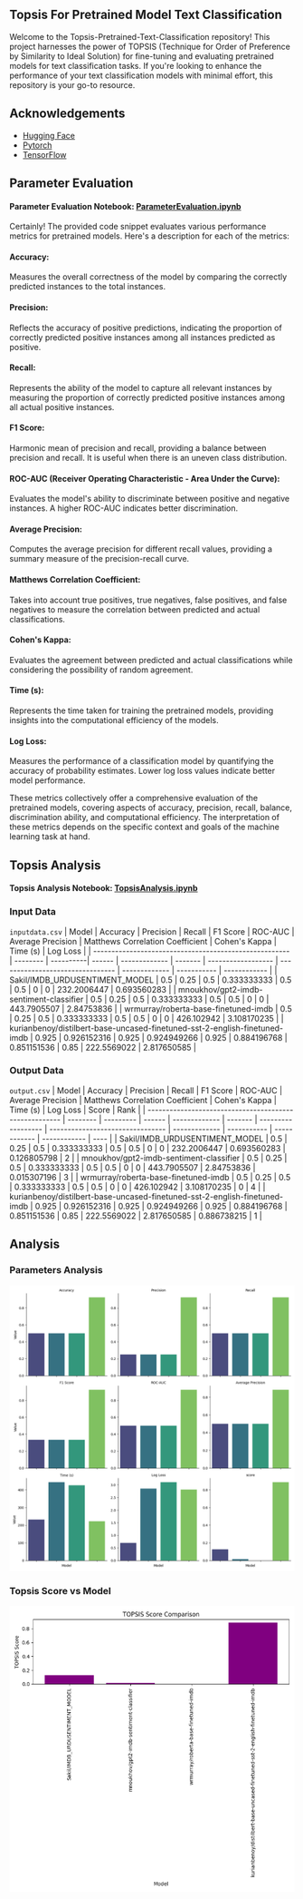 

## Topsis For Pretrained Model Text Classification

Welcome to the Topsis-Pretrained-Text-Classification repository! This project harnesses the power of TOPSIS (Technique for Order of Preference by Similarity to Ideal Solution) for fine-tuning and evaluating pretrained models for text classification tasks. If you're looking to enhance the performance of your text classification models with minimal effort, this repository is your go-to resource.

## Acknowledgements

 - [Hugging Face](https://huggingface.co/)
 - [Pytorch](https://pytorch.org/)
 - [TensorFlow](https://www.tensorflow.org/)


## Parameter Evaluation


#### Parameter Evaluation Notebook: [ParameterEvaluation.ipynb](https://colab.research.google.com/drive/1ej88-dWaA2YeuOnPqTAYMl9FHsnmbnBo?usp=sharing)

Certainly! The provided code snippet evaluates various performance metrics for pretrained models. Here's a description for each of the metrics:

####  Accuracy:

Measures the overall correctness of the model by comparing the correctly predicted instances to the total instances.
#### Precision:

Reflects the accuracy of positive predictions, indicating the proportion of correctly predicted positive instances among all instances predicted as positive.
#### Recall:

Represents the ability of the model to capture all relevant instances by measuring the proportion of correctly predicted positive instances among all actual positive instances.
#### F1 Score:

Harmonic mean of precision and recall, providing a balance between precision and recall. It is useful when there is an uneven class distribution.
#### ROC-AUC (Receiver Operating Characteristic - Area Under the Curve):

Evaluates the model's ability to discriminate between positive and negative instances. A higher ROC-AUC indicates better discrimination.
#### Average Precision:

Computes the average precision for different recall values, providing a summary measure of the precision-recall curve.
#### Matthews Correlation Coefficient:

Takes into account true positives, true negatives, false positives, and false negatives to measure the correlation between predicted and actual classifications.
#### Cohen's Kappa:

Evaluates the agreement between predicted and actual classifications while considering the possibility of random agreement.
#### Time (s):

Represents the time taken for training the pretrained models, providing insights into the computational efficiency of the models.
#### Log Loss:

Measures the performance of a classification model by quantifying the accuracy of probability estimates. Lower log loss values indicate better model performance.


These metrics collectively offer a comprehensive evaluation of the pretrained models, covering aspects of accuracy, precision, recall, balance, discrimination ability, and computational efficiency. The interpretation of these metrics depends on the specific context and goals of the machine learning task at hand.


## Topsis Analysis

#### Topsis Analysis Notebook: [TopsisAnalysis.ipynb](https://colab.research.google.com/drive/1-nsEHwaZxnd1K86VWRLM9hlviUPlfoGx?usp=sharing)

### Input Data
`inputdata.csv`
| Model                                                 | Accuracy | Precision | Recall | F1 Score      | ROC-AUC | Average Precision | Matthews Correlation Coefficient | Cohen's Kappa | Time (s)    | Log Loss     |
| ------------------------------------------------------ | -------- | ----------| ------ | ------------- | ------- | ------------------ | -------------------------------- | ------------- | ----------- | ------------ |
| Sakil/IMDB_URDUSENTIMENT_MODEL                        | 0.5      | 0.25      | 0.5    | 0.333333333   | 0.5     | 0.5                | 0                                | 0             | 232.2006447 | 0.693560283  |
| mnoukhov/gpt2-imdb-sentiment-classifier               | 0.5      | 0.25      | 0.5    | 0.333333333   | 0.5     | 0.5                | 0                                | 0             | 443.7905507 | 2.84753836   |
| wrmurray/roberta-base-finetuned-imdb                  | 0.5      | 0.25      | 0.5    | 0.333333333   | 0.5     | 0.5                | 0                                | 0             | 426.102942  | 3.108170235  |
| kurianbenoy/distilbert-base-uncased-finetuned-sst-2-english-finetuned-imdb | 0.925 | 0.926152316 | 0.925 | 0.924949266   | 0.925   | 0.884196768       | 0.851151536                     | 0.85          | 222.5569022 | 2.817650585  |

### Output Data
`output.csv`
| Model                                                 | Accuracy | Precision | Recall | F1 Score      | ROC-AUC | Average Precision | Matthews Correlation Coefficient | Cohen's Kappa | Time (s)    | Log Loss     | Score        | Rank |
| ------------------------------------------------------ | -------- | --------- | ------ | ------------- | ------- | ------------------ | -------------------------------- | ------------- | ----------- | ------------ | ------------ | ---- |
| Sakil/IMDB_URDUSENTIMENT_MODEL                        | 0.5      | 0.25      | 0.5    | 0.333333333   | 0.5     | 0.5                | 0                                | 0             | 232.2006447 | 0.693560283  | 0.126805798  | 2    |
| mnoukhov/gpt2-imdb-sentiment-classifier               | 0.5      | 0.25      | 0.5    | 0.333333333   | 0.5     | 0.5                | 0                                | 0             | 443.7905507 | 2.84753836   | 0.015307196  | 3    |
| wrmurray/roberta-base-finetuned-imdb                  | 0.5      | 0.25      | 0.5    | 0.333333333   | 0.5     | 0.5                | 0                                | 0             | 426.102942  | 3.108170235  | 0            | 4    |
| kurianbenoy/distilbert-base-uncased-finetuned-sst-2-english-finetuned-imdb | 0.925 | 0.926152316 | 0.925 | 0.924949266   | 0.925   | 0.884196768       | 0.851151536                     | 0.85          | 222.5569022 | 2.817650585  | 0.886738215  | 1    |



## Analysis
### Parameters Analysis
![Parameters Analysis](https://raw.githubusercontent.com/pulkit8690/Topsis-For-Pretrained-Model-Text-Classification-/main/parameter.png)

### Topsis Score vs Model
![Topsis Score vs Model](https://github.com/pulkit8690/Topsis-For-Pretrained-Model-Text-Classification-/blob/main/comparison.png)

